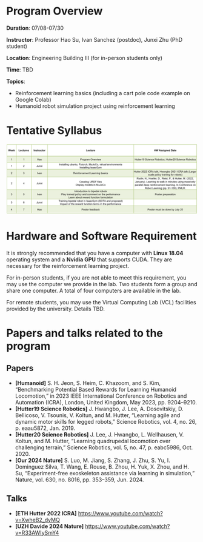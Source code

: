 # Program Overview 

**Duration**: 07/08-07/30

**Instructor**: Professor Hao Su, Ivan Sanchez (postdoc), Junxi Zhu (PhD student)

**Location**: Engineering Building III (for in-person students only)

**Time**: TBD

**Topics**:

* Reinforcement learning basics (including a cart pole code example on Google Colab)
* Humanoid robot simulation project using reinforcement learning

# Tentative Syllabus

![Syllabus](Syllabus.png)

# Hardware and Software Requirement

It is strongly recommended that you have a computer with **Linux 18.04** operating system and a **Nvidia GPU** that supports CUDA. They are necessary for the reinforcement learning project.

For in-person students, if you are not able to meet this requirement, you may use the computer we provide in the lab. Two students form a group and share one computer. A total of four computers are available in the lab.

For remote students, you may use the Virtual Computing Lab (VCL) facilities provided by the university. Details TBD.

# Papers and talks related to the program

## Papers
* **[Humanoid]** S. H. Jeon, S. Heim, C. Khazoom, and S. Kim, “Benchmarking Potential Based Rewards for Learning Humanoid Locomotion,” in 2023 IEEE International Conference on Robotics and Automation (ICRA), London, United Kingdom, May 2023, pp. 9204–9210.
* **[Hutter19 Science Robotics]** J. Hwangbo, J. Lee, A. Dosovitskiy, D. Bellicoso, V. Tsounis, V. Koltun, and M. Hutter, “Learning agile and dynamic motor skills for legged robots,” Science Robotics, vol. 4, no. 26, p. eaau5872, Jan. 2019.
* **[Hutter20 Science Robotics]** J. Lee, J. Hwangbo, L. Wellhausen, V. Koltun, and M. Hutter, “Learning quadrupedal locomotion over challenging terrain,” Science Robotics, vol. 5, no. 47, p. eabc5986, Oct. 2020.
* **[Our 2024 Nature]** S. Luo, M. Jiang, S. Zhang, J. Zhu, S. Yu, I. Dominguez Silva, T. Wang, E. Rouse, B. Zhou, H. Yuk, X. Zhou, and H. Su, “Experiment-free exoskeleton assistance via learning in simulation,” Nature, vol. 630, no. 8016, pp. 353–359, Jun. 2024.

## Talks

* **[ETH Hutter 2022 ICRA]** https://www.youtube.com/watch?v=XwheB2_dyMQ
* **[UZH Davide 2024 Nature]** https://www.youtube.com/watch?v=R33AWIySmY4